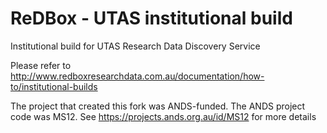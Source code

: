 ReDBox - UTAS institutional build
======================

Institutional build for UTAS Research Data Discovery Service

Please refer to http://www.redboxresearchdata.com.au/documentation/how-to/institutional-builds

The project that created this fork was ANDS-funded. The ANDS project code was MS12. See https://projects.ands.org.au/id/MS12 for more details
